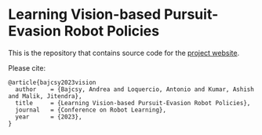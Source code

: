 # Learning Vision-based Pursuit-Evasion Robot Policies

This is the repository that contains source code for the [project website](https://abajcsy.github.io/vision-based-pursuit/).

Please cite:
```
@article{bajcsy2023vision
  author    = {Bajcsy, Andrea and Loquercio, Antonio and Kumar, Ashish and Malik, Jitendra},
  title     = {Learning Vision-based Pursuit-Evasion Robot Policies},
  journal   = {Conference on Robot Learning},
  year      = {2023},
}
```